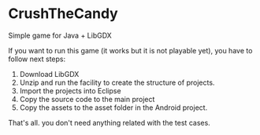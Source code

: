 CrushTheCandy
=============

Simple game for Java + LibGDX

If you want to run this game (it works but it is not playable yet), you have to follow next steps:

1) Download LibGDX
2) Unzip and run the facility to create the structure of projects.
3) Import the projects into Eclipse
4) Copy the source code to the main project
5) Copy the assets to the asset folder in the Android project.

That's all. you don't need anything related with the test cases.


